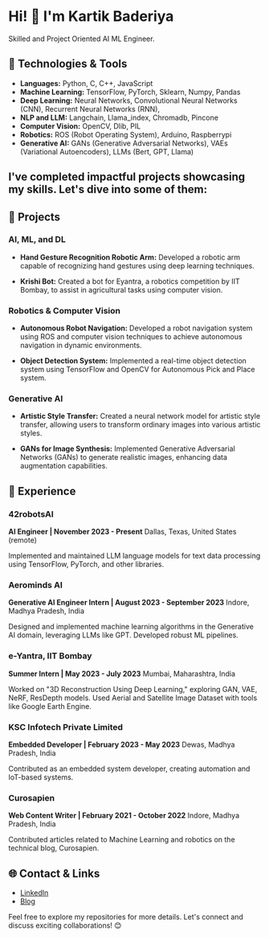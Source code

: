 # Hi! 👋 I'm Kartik Baderiya

Skilled and Project Oriented AI ML Engineer. 

## 🔧 Technologies & Tools
- **Languages:** Python, C, C++, JavaScript
- **Machine Learning:** TensorFlow, PyTorch, Sklearn, Numpy, Pandas
- **Deep Learning:** Neural Networks, Convolutional Neural Networks (CNN), Recurrent Neural Networks (RNN), 
- **NLP and LLM:** Langchain, Llama_index, Chromadb, Pincone
- **Computer Vision:** OpenCV, Dlib, PIL
- **Robotics:** ROS (Robot Operating System), Arduino, Raspberrypi 
- **Generative AI:** GANs (Generative Adversarial Networks), VAEs (Variational Autoencoders), LLMs (Bert, GPT, Llama)

## I've completed impactful projects showcasing my skills. Let's dive into some of them:

## 🚀 Projects

### AI, ML, and DL
- **Hand Gesture Recognition Robotic Arm:** Developed a robotic arm capable of recognizing hand gestures using deep learning techniques.

- **Krishi Bot:** Created a bot for Eyantra, a robotics competition by IIT Bombay, to assist in agricultural tasks using computer vision.

### Robotics & Computer Vision
- **Autonomous Robot Navigation:** Developed a robot navigation system using ROS and computer vision techniques to achieve autonomous navigation in dynamic environments.

- **Object Detection System:** Implemented a real-time object detection system using TensorFlow and OpenCV for Autonomous Pick and Place system.

### Generative AI
- **Artistic Style Transfer:** Created a neural network model for artistic style transfer, allowing users to transform ordinary images into various artistic styles.

- **GANs for Image Synthesis:** Implemented Generative Adversarial Networks (GANs) to generate realistic images, enhancing data augmentation capabilities.

## 💼 Experience

### 42robotsAI
**AI Engineer | November 2023 - Present**
Dallas, Texas, United States (remote)

Implemented and maintained LLM language models for text data processing using TensorFlow, PyTorch, and other libraries.

### Aerominds AI
**Generative AI Engineer Intern | August 2023 - September 2023**
Indore, Madhya Pradesh, India

Designed and implemented machine learning algorithms in the Generative AI domain, leveraging LLMs like GPT. Developed robust ML pipelines.

### e-Yantra, IIT Bombay
**Summer Intern | May 2023 - July 2023**
Mumbai, Maharashtra, India

Worked on "3D Reconstruction Using Deep Learning," exploring GAN, VAE, NeRF, ResDepth models. Used Aerial and Satellite Image Dataset with tools like Google Earth Engine.

### KSC Infotech Private Limited
**Embedded Developer | February 2023 - May 2023**
Dewas, Madhya Pradesh, India

Contributed as an embedded system developer, creating automation and IoT-based systems.

### Curosapien
**Web Content Writer | February 2021 - October 2022**
Indore, Madhya Pradesh, India

Contributed articles related to Machine Learning and robotics on the technical blog, Curosapien.

## 🌐 Contact & Links
- [LinkedIn](https://www.linkedin.com/in/kartikbaderiya)
- [Blog](https://curosapien.blogspot.com/)

Feel free to explore my repositories for more details. Let's connect and discuss exciting collaborations! 😊
